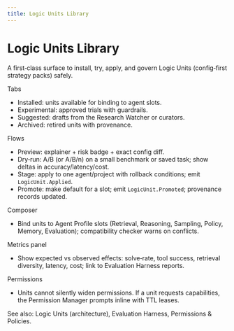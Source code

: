 ```yaml
---
title: Logic Units Library
---
```


# Logic Units Library

A first‑class surface to install, try, apply, and govern Logic Units (config‑first strategy packs) safely.

Tabs
- Installed: units available for binding to agent slots.
- Experimental: approved trials with guardrails.
- Suggested: drafts from the Research Watcher or curators.
- Archived: retired units with provenance.

Flows
- Preview: explainer + risk badge + exact config diff.
- Dry‑run: A/B (or A/B/n) on a small benchmark or saved task; show deltas in accuracy/latency/cost.
- Stage: apply to one agent/project with rollback conditions; emit `LogicUnit.Applied`.
- Promote: make default for a slot; emit `LogicUnit.Promoted`; provenance records updated.

Composer
- Bind units to Agent Profile slots (Retrieval, Reasoning, Sampling, Policy, Memory, Evaluation); compatibility checker warns on conflicts.

Metrics panel
- Show expected vs observed effects: solve‑rate, tool success, retrieval diversity, latency, cost; link to Evaluation Harness reports.

Permissions
- Units cannot silently widen permissions. If a unit requests capabilities, the Permission Manager prompts inline with TTL leases.

See also: Logic Units (architecture), Evaluation Harness, Permissions & Policies.

